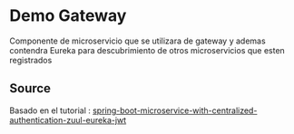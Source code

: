 # Demo Gateway
Componente de microservicio que se utilizara de gateway y ademas contendra Eureka para descubrimiento de otros microservicios que esten registrados

## Source

Basado en el tutorial : [spring-boot-microservice-with-centralized-authentication-zuul-eureka-jwt](https://medium.com/@arjunac009/spring-boot-microservice-with-centralized-authentication-zuul-eureka-jwt-5719e05fde29)